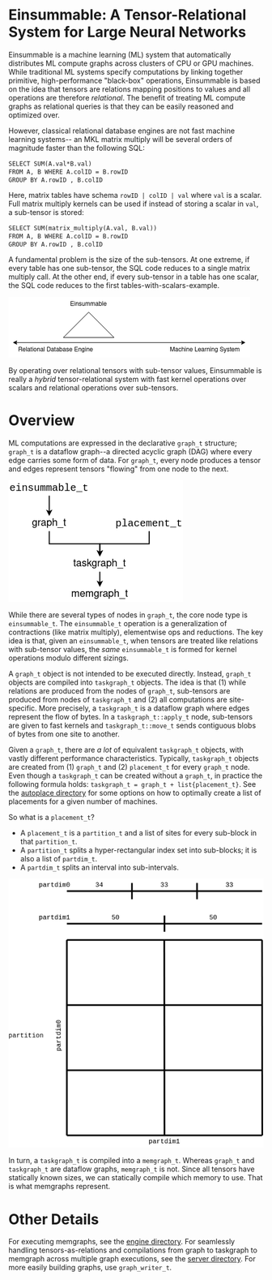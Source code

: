 # Einsummable: A Tensor-Relational System for Large Neural Networks

Einsummable is a machine learning (ML) system that automatically distributes
ML compute graphs across clusters of CPU or GPU machines.
While traditional ML systems specify computations by linking together
primitive, high-performance "black-box" operations,
Einsummable is based on the idea that tensors are relations mapping positions
to values and all operations are therefore _relational_.
The benefit of treating ML compute graphs as relational queries is that they can
be easily reasoned and optimized over.

However, classical relational database engines are not fast machine learning systems--
an MKL matrix multiply will be several orders of magnitude faster than the following SQL:
```
SELECT SUM(A.val*B.val)
FROM A, B WHERE A.colID = B.rowID
GROUP BY A.rowID , B.colID
```
Here, matrix tables have schema `rowID | colID | val` where `val` is a scalar.
Full matrix multiply kernels can be used if instead of storing a scalar in `val`,
a sub-tensor is stored:
```
SELECT SUM(matrix_multiply(A.val, B.val))
FROM A, B WHERE A.colID = B.rowID
GROUP BY A.rowID , B.colID
```
A fundamental problem is the size of the sub-tensors. At one extreme, if every table
has one sub-tensor, the SQL code reduces to a single matrix multiply call. At the other
end, if every sub-tensor in a table has one scalar, the SQL code reduces to the
first tables-with-scalars-example.

![](docs/hybrid.png)

By operating over relational tensors with sub-tensor values, Einsummable
is really a _hybrid_ tensor-relational system with fast kernel operations over scalars and
relational operations over sub-tensors.

# Overview

ML computations are expressed in the declarative `graph_t` structure; `graph_t` is a
dataflow graph--a directed acyclic graph (DAG) where every edge carries some form of data.
For `graph_t`, every node produces a tensor and edges represent tensors "flowing" from
one node to the next.

![](docs/structs.png)

While there are several types of nodes in `graph_t`, the core node type is `einsummable_t`.
The `einsummable_t` operation is a generalization of contractions (like matrix multiply),
elementwise ops and reductions. The key idea is that, given an `einsummable_t`, when
tensors are treated like relations with sub-tensor values, the _same_ `einsummable_t`
is formed for kernel operations modulo different sizings.

A `graph_t` object is not intended to be executed directly.
Instead, `graph_t` objects are compiled into `taskgraph_t` objects.
The idea is that (1) while relations are produced from the nodes of `graph_t`,
sub-tensors are produced from nodes of `taskgraph_t` and (2) all computations are site-specific.
More precisely, a `taskgraph_t` is a dataflow graph where edges represent the flow of bytes.
In a `taskgraph_t::apply_t` node, sub-tensors are given to fast kernels
and `taskgraph_t::move_t` sends contiguous blobs of bytes from one site to another.

Given a `graph_t`, there are _a lot_ of equivalent
`taskgraph_t` objects, with vastly different performance characteristics.
Typically, `taskgraph_t` objects are created from
(1) `graph_t` and (2) `placement_t` for every `graph_t` node.
Even though a `taskgraph_t` can be created without a `graph_t`, in practice the following
formula holds: `taskgraph_t = graph_t + list{placement_t}`.
See the [autoplace directory](src/autoplace) for some options on how
to optimally create a list of placements for a given number of machines.

So what is a `placement_t`?

* A `placement_t` is a `partition_t` and a list of sites for every sub-block in that `partition_t`.
* A `partition_t` splits a hyper-rectangular index set into sub-blocks; it is also a list of `partdim_t`.
* A `partdim_t` splits an interval into sub-intervals.

![A 2-Dimensional partition over a 100 x 100 index set. A `partdim_t` is required for each dimension.](docs/pdpart.png)

In turn, a `taskgraph_t` is compiled into a `memgraph_t`. Whereas `graph_t` and `taskgraph_t`
are dataflow graphs, `memgraph_t` is not.
Since all tensors have statically known sizes, we can statically compile which memory to use.
That is what memgraphs represent.

# Other Details

For executing memgraphs, see the [engine directory](src/engine).
For seamlessly handling tensors-as-relations and compilations from graph to taskgraph
to memgraph across multiple graph executions, see the [server directory](src/server).
For more easily building graphs, use `graph_writer_t`.





